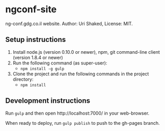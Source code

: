 ngconf-site
===========

ng-conf.gdg.co.il website. Author: Uri Shaked, License: MIT.

## Setup instructions

1. Install node.js (version 0.10.0 or newer), npm, git command-line client (version 1.8.4 or newer)
2. Run the following command (as super-user):
   * `npm install -g gulp`
3. Clone the project and run the following commands in the project directory:
   * `npm install`

## Development instructions

Run `gulp` and then open http://localhost:7000/ in your web-browser.

When ready to deploy, run `gulp publish` to push to the gh-pages branch.
